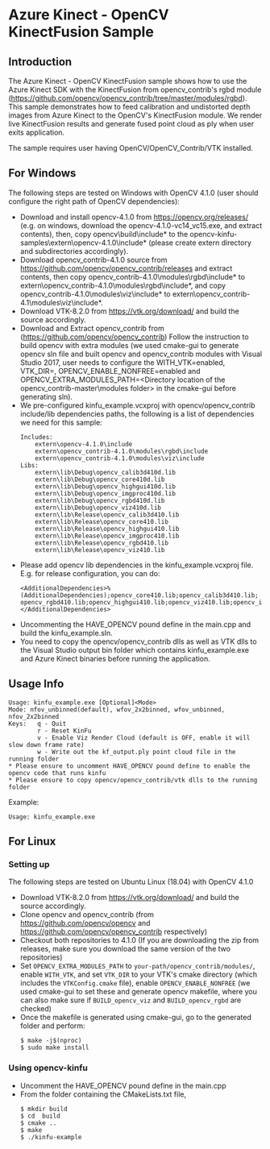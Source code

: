 # Azure Kinect - OpenCV KinectFusion Sample

## Introduction

The Azure Kinect - OpenCV KinectFusion sample shows how to use the Azure Kinect SDK with the KinectFusion from opencv_contrib's rgbd module (https://github.com/opencv/opencv_contrib/tree/master/modules/rgbd). This sample demonstrates how to feed calibration and undistorted depth images from Azure Kinect to the OpenCV's KinectFusion module. We render live KinectFusion results and generate fused point cloud as ply when user exits application.

The sample requires user having OpenCV/OpenCV_Contrib/VTK installed.

## For Windows

The following steps are tested on Windows with OpenCV 4.1.0 (user should configure the right path of OpenCV dependencies):
- Download and install opencv-4.1.0 from https://opencv.org/releases/ (e.g. on windows, download the opencv-4.1.0-vc14_vc15.exe, and extract contents), then, copy opencv\build\include\* to the opencv-kinfu-samples\extern\opencv-4.1.0\include\* (please create extern directory and subdirectories accordingly).
- Download opencv_contrib-4.1.0 source from https://github.com/opencv/opencv_contrib/releases and extract contents, then copy opencv_contrib-4.1.0\modules\rgbd\include\* to extern\opencv_contrib-4.1.0\modules\rgbd\include\*, and copy opencv_contrib-4.1.0\modules\viz\include\* to extern\opencv_contrib-4.1\modules\viz\include\*.
- Download VTK-8.2.0 from https://vtk.org/download/ and build the source accordingly.
- Download and Extract opencv_contrib from  (https://github.com/opencv/opencv_contrib) Follow the instruction to build opencv with extra modules (we used cmake-gui to generate opencv sln file and built opencv and opencv_contrib modules with Visual Studio 2017, user needs to configure the WITH_VTK=enabled, VTK_DIR=<directory location of the VTK cmakelists.txt file>, OPENCV_ENABLE_NONFREE=enabled and OPENCV_EXTRA_MODULES_PATH=<Directory location of the opencv_contrib-master\modules folder> in the cmake-gui before generating sln).
- We pre-configured kinfu_example.vcxproj with opencv/opencv_contrib include/lib dependencies paths, the following is a list of dependencies we need for this sample:
    ```
    Includes:
        extern\opencv-4.1.0\include
        extern\opencv_contrib-4.1.0\modules\rgbd\include
        extern\opencv_contrib-4.1.0\modules\viz\include
    Libs:
        extern\lib\Debug\opencv_calib3d410d.lib
        extern\lib\Debug\opencv_core410d.lib
        extern\lib\Debug\opencv_highgui410d.lib
        extern\lib\Debug\opencv_imgproc410d.lib
        extern\lib\Debug\opencv_rgbd410d.lib
        extern\lib\Debug\opencv_viz410d.lib
        extern\lib\Release\opencv_calib3d410.lib
        extern\lib\Release\opencv_core410.lib
        extern\lib\Release\opencv_highgui410.lib
        extern\lib\Release\opencv_imgproc410.lib
        extern\lib\Release\opencv_rgbd410.lib
        extern\lib\Release\opencv_viz410.lib
    ```
- Please add opencv lib dependencies in the kinfu_example.vcxproj file. E.g. for release configuration, you can do:
    ```
    <AdditionalDependencies>%(AdditionalDependencies);opencv_core410.lib;opencv_calib3d410.lib;
    opencv_rgbd410.lib;opencv_highgui410.lib;opencv_viz410.lib;opencv_imgproc410.lib;</AdditionalDependencies>
    ```
- Uncommenting the HAVE_OPENCV pound define in the main.cpp and build the kinfu_example.sln.
- You need to copy the opencv/opencv_contrib dlls as well as VTK dlls to the Visual Studio output bin folder which contains kinfu_example.exe and Azure Kinect binaries before running the application.

## Usage Info

    Usage: kinfu_example.exe [Optional]<Mode>
    Mode: nfov_unbinned(default), wfov_2x2binned, wfov_unbinned, nfov_2x2binned
    Keys:   q - Quit
            r - Reset KinFu
            v - Enable Viz Render Cloud (default is OFF, enable it will slow down frame rate)
            w - Write out the kf_output.ply point cloud file in the running folder
    * Please ensure to uncomment HAVE_OPENCV pound define to enable the opencv code that runs kinfu
    * Please ensure to copy opencv/opencv_contrib/vtk dlls to the running folder

Example:

    Usage: kinfu_example.exe

## For Linux

### Setting up

The following steps are tested on Ubuntu Linux (18.04) with OpenCV 4.1.0

- Download VTK-8.2.0 from https://vtk.org/download/ and build the source accordingly.
- Clone opencv and opencv_contrib (from https://github.com/opencv/opencv and https://github.com/opencv/opencv_contrib respectively)
- Checkout both repositories to 4.1.0 (If you are downloading the zip from releases, make sure you download the same version of the two repositories)
- Set `OPENCV_EXTRA_MODULES_PATH` to `your-path/opencv_contrib/modules/`, enable `WITH_VTK`, and set `VTK_DIR` to your VTK's cmake directory (which includes the `VTKConfig.cmake` file), enable `OPENCV_ENABLE_NONFREE` (we used cmake-gui to set these and generate opencv makefile, where you can also make sure if `BUILD_opencv_viz` and `BUILD_opencv_rgbd` are checked)
- Once the makefile is generated using cmake-gui, go to the generated folder and perform:
    ```
    $ make -j$(nproc)
    $ sudo make install
    ```

### Using opencv-kinfu

- Uncomment the HAVE_OPENCV pound define in the main.cpp
- From the folder containing the CMakeLists.txt file,
    ```
    $ mkdir build
    $ cd  build
    $ cmake ..
    $ make
    $ ./kinfu-example
    ```

